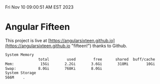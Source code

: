 Fri Nov 10 09:00:51 AM EST 2023

# Angular Fifteen


This project is live at [https://angularsixteen.github.io](https://angularsixteen.github.io "fifteen!") thanks to Github.

```bash
System Memory
               total        used        free      shared  buff/cache   available
Mem:            15Gi       2.2Gi       3.6Gi       318Mi        10Gi        13Gi
Swap:          8.0Gi       768Ki       8.0Gi
System Storage
566M	.
```
